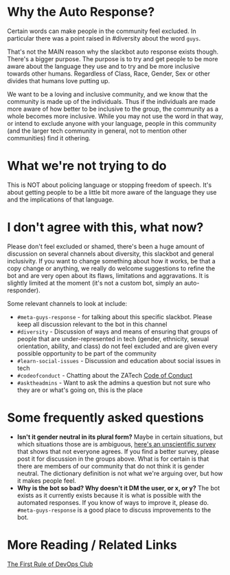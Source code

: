 # Why the Auto Response?

Certain words can make people in the community feel excluded. In particular there was a point raised in #diversity about the word `guys`. 

That's not the MAIN reason why the slackbot auto response exists though. There's a bigger purpose. The purpose is to try and get people to be more aware about the language they use and to try and be more inclusive towards other humans. Regardless of Class, Race, Gender, Sex or other divides that humans love putting up.

We want to be a loving and inclusive community, and we know that the community is made up of the individuals. Thus if the individuals are made more aware of how better to be inclusive to the group, the community as a whole becomes more inclusive.
While you may not use the word in that way, or intend to exclude anyone with your language, people in this community (and the larger tech community in general, not to mention other communities) find it othering.

# What we're not trying to do

This is NOT about policing language or stopping freedom of speech.
It's about getting people to be a little bit more aware of the language they use and the implications of that language.

# I don't agree with this, what now?

Please don't feel excluded or shamed, there's been a huge amount of discussion on several channels about diversity, this slackbot and general inclusivity.
If you want to change something about how it works, be that a copy change or anything, we really do welcome suggestions to refine the bot and are very open about its flaws, limitations and aggravations. It is slightly limited at the moment (it's not a custom bot, simply an auto-responder).

Some relevant channels to look at include:
* `#meta-guys-response` - for talking about this specific slackbot. Please keep all discussion relevant to the bot in this channel
* `#diversity` - Discussion of ways and means of ensuring that groups of people that are under-represented in tech (gender, ethnicity, sexual orientation, ability, and class) do not feel excluded and are given every possible opportunity to be part of the community
* `#learn-social-issues` - Discussion and education about social issues in tech
* `#codeofconduct` - Chatting about the ZATech [Code of Conduct](https://github.com/zatech/code-of-conduct)
* `#asktheadmins` - Want to ask the admins a question but not sure who they are or what's going on, this is the place

# Some frequently asked questions 

* **Isn't it gender neutral in its plural form?** Maybe in certain situations, but which situations those are is ambiguous, [here's an unscientific survey](https://jvns.ca/blog/2013/12/27/guys-guys-guys/) that shows that not everyone agrees. If you find a better survey, please post it for discussion in the groups above. What is for certain is that there are members of our community that do not think it is gender neutral. 
The dictionary definition is not what we're arguing over, but how it makes people feel.
* **Why is the bot so bad? Why doesn't it DM the user, or x, or y?** The bot exists as it currently exists because it is what is possible with the automated responses. If you know of ways to improve it, please do. `#meta-guys-response` is a good place to discuss improvements to the bot.

# More Reading / Related Links

[The First Rule of DevOps Club](http://bridgetkromhout.com/blog/2014/11/03/the-first-rule-of-devops-club/)
